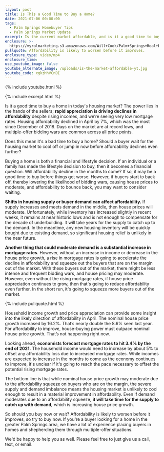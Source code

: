 ```yaml
---
layout: post
title: Is This a Good Time to Buy a Home?
date: 2021-07-06 00:00:00
tags:
  - Palm Springs Homebuyer Tips
  - Palm Springs Market Update
excerpt: Is the current market affordable, and is it a good time to buy?
enclosure: >-
  https://vyralmarketing.s3.amazonaws.com/Will+Cook/Palm+Springs+Real+Estate+Agent_.mp4
pullquote: Affordability is likely to worsen before it improves.
enclosure_type: video/mp4
enclosure_time:
use_youtube_image: false
youtube_alternate_image: /uploads/is-the-market-affordable-yt.jpg
youtube_code: xgkzMhVCnDI
---
```

{% include youtube.html %}

{% include excerpt.html %}

Is it a good time to buy a home in today's housing market? The power lies in the hands of the sellers; **rapid appreciation is driving declines in affordability** despite rising incomes, and we’re seeing very low mortgage rates. Housing affordability declined in April by 7%, which was the most since December of 2018. Days on the market are at record lows, and multiple-offer bidding wars are common across all price points.&nbsp;

Does this mean it's a bad time to buy a home? Should a buyer wait for the housing market to cool off or jump in now before affordability declines even further?

Buying a home is both a financial and lifestyle decision. If an individual or a family has made the lifestyle decision to buy, then it becomes a financial question. Will affordability decline in the months to come? If so, it may be a good time to buy before things get worse. However, if buyers start to back off, thereby lowering the likelihood of bidding wars, causing house prices to moderate, and affordability to bounce back, you may want to consider waiting.

**Shifts in housing supply or buyer demand can affect affordability.** If supply increases and meets demand in the middle, then house prices will moderate. Unfortunately, while inventory has increased slightly in recent weeks, it remains at near historic lows and is not enough to compensate for the decade of underbuilding. It will take years for the supply to catch up to the demand. In the meantime, any new housing inventory will be quickly bought due to existing demand, so significant housing relief is unlikely in the near future.

**Another thing that could moderate demand is a substantial increase in mortgage rates.** However, without an increase in income or decrease in the house price growth, a rise in mortgage rates is going to accelerate the decline in affordability and squeeze out the buyers that are on the margin out of the market. With these buyers out of the market, there might be less intense and frequent bidding wars, and house pricing may moderate. However, even without the rising mortgage rates, if house price appreciation continues to grow, then that's going to reduce affordability even further. In the short run, it's going to squeeze more buyers out of the market.

{% include pullquote.html %}

Household income growth and price appreciation can provide some insight into the likely direction of affordability in April. The nominal house price growth increased by 16.2%. That’s nearly double the 8.6% seen last year. For affordability to improve, house-buying power must outpace nominal house price growth. That’s not happening right now.

Looking ahead, **economists forecast mortgage rates to hit 3.4% by the end of 2021.** The household income would need to increase by about 5% to offset any affordability loss due to increased mortgage rates. While incomes are expected to increase in the months to come as the economy continues to improve, it's unclear if it's going to reach the pace necessary to offset the potential rising mortgage rates.

The bottom line is that while nominal house price growth may moderate due to the affordability squeeze on buyers who are on the margin, the severe supply and demand imbalance means the housing market is unlikely to cool enough to result in a material improvement in affordability. Even if demand moderates due to an affordability squeeze, **it will take time for the supply to catch up with demand,** which is increasing house price growth.

So should you buy now or wait? Affordability is likely to worsen before it improves, so try to buy now. If you're a buyer looking for a home in the greater Palm Springs area, we have a lot of experience placing buyers in homes and shepherding them through multiple-offer situations.&nbsp;

We'd be happy to help you as well. Please feel free to just give us a call, text, or email.
